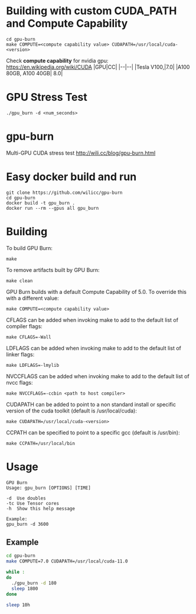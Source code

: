 # Building with custom CUDA_PATH and Compute Capability
```
cd gpu-burn
make COMPUTE=<compute capability value> CUDAPATH=/usr/local/cuda-<version>
```
Check **compute capability** for nvidia gpu: https://en.wikipedia.org/wiki/CUDA
|GPU|CC|
|--|--|
|Tesla V100,|7.0|
|A100 80GB, A100 40GB| 8.0|

# GPU Stress Test
```
./gpu_burn -d <num_seconds>
```


# gpu-burn
Multi-GPU CUDA stress test
http://wili.cc/blog/gpu-burn.html

# Easy docker build and run

```
git clone https://github.com/wilicc/gpu-burn
cd gpu-burn
docker build -t gpu_burn .
docker run --rm --gpus all gpu_burn
```

# Building
To build GPU Burn:

`make`

To remove artifacts built by GPU Burn:

`make clean`

GPU Burn builds with a default Compute Capability of 5.0.
To override this with a different value:

`make COMPUTE=<compute capability value>` 

CFLAGS can be added when invoking make to add to the default
list of compiler flags:

`make CFLAGS=-Wall`

LDFLAGS can be added when invoking make to add to the default
list of linker flags:

`make LDFLAGS=-lmylib`

NVCCFLAGS can be added when invoking make to add to the default
list of nvcc flags:

`make NVCCFLAGS=-ccbin <path to host compiler>`

CUDAPATH can be added to point to a non standard install or
specific version of the cuda toolkit (default is 
/usr/local/cuda):

`make CUDAPATH=/usr/local/cuda-<version>`

CCPATH can be specified to point to a specific gcc (default is
/usr/bin):

`make CCPATH=/usr/local/bin`

# Usage

    GPU Burn
    Usage: gpu_burn [OPTIONS] [TIME]
    
    -d	Use doubles
    -tc	Use Tensor cores
    -h	Show this help message
    
    Example:
    gpu_burn -d 3600
    
## Example
```bash
cd gpu-burn
make COMPUTE=7.0 CUDAPATH=/usr/local/cuda-11.0

while :
do
  ./gpu_burn -d 180
  sleep 1800
done

sleep 10h
```
